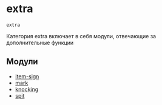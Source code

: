 # extra
`extra`

Категория extra включает в себя модули, отвечающие за дополнительные функции

## Модули
- [item-sign](./item-sign/)
- [mark](./mark/)
- [knocking](./knocking/)
- [spit](./spit/)
